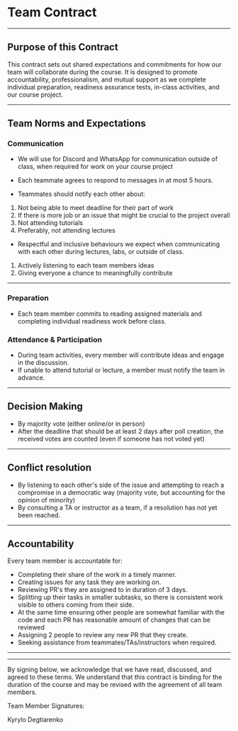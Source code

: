 # Team Contract

---
## Purpose of this Contract

This contract sets out shared expectations and commitments for how our team will collaborate during the course. It is designed to promote accountability, professionalism, and mutual support as we complete individual preparation, readiness assurance tests, in-class activities, and our course project.

---
## Team Norms and Expectations

### Communication

* We will use for Discord and WhatsApp for communication outside of class, when required for work on your course project

* Each teammate agrees to respond to messages in at most 5 hours.

* Teammates should notify each other about:
1) Not being able to meet deadline for their part of work
2) If there is more job or an issue that might be crucial to the project overall
2) Not attending tutorials
3) Preferably, not attending lectures

* Respectful and inclusive behaviours we expect when communicating with each other during lectures, labs, or outside of class.
1) Actively listening to each team members ideas
2) Giving everyone a chance to meaningfully contribute

---

### Preparation

* Each team member commits to reading assigned materials and completing individual readiness work before class.

### Attendance & Participation

* During team activities, every member will contribute ideas and engage in the discussion.
* If unable to attend tutorial or lecture, a member must notify the team in advance.


---

## Decision Making

* By majority vote (either online/or in person)
* After the deadline that should be at least 2 days after poll creation, the received votes are counted (even if someone has not voted yet)

---
## Conflict resolution

* By listening to each other's side of the issue and attempting to reach a compromise in a democratic way (majority vote, but accounting for the opinion of minority)
* By consulting a TA or instructor as a team, if a resolution has not yet been reached.

---

## Accountability

Every team member is accountable for:

* Completing their share of the work in a timely manner.
* Creating issues for any task they are working on.
* Reviewing PR's they are assigned to in duration of 3 days.
* Splitting up their tasks in smaller subtasks, so there is consistent work visible to others coming from their side.
* At the same time ensuring other people are somewhat familiar with the code and each PR has reasonable amount of changes that can be reviewed
* Assigning 2 people to review any new PR that they create.
* Seeking assistance from teammates/TAs/instructors when required.

---

---

By signing below, we acknowledge that we have read, discussed, and agreed to these terms. We understand that this contract is binding for the duration of the course and may be revised with the agreement of all team members.

Team Member Signatures:

Kyrylo Degtiarenko
